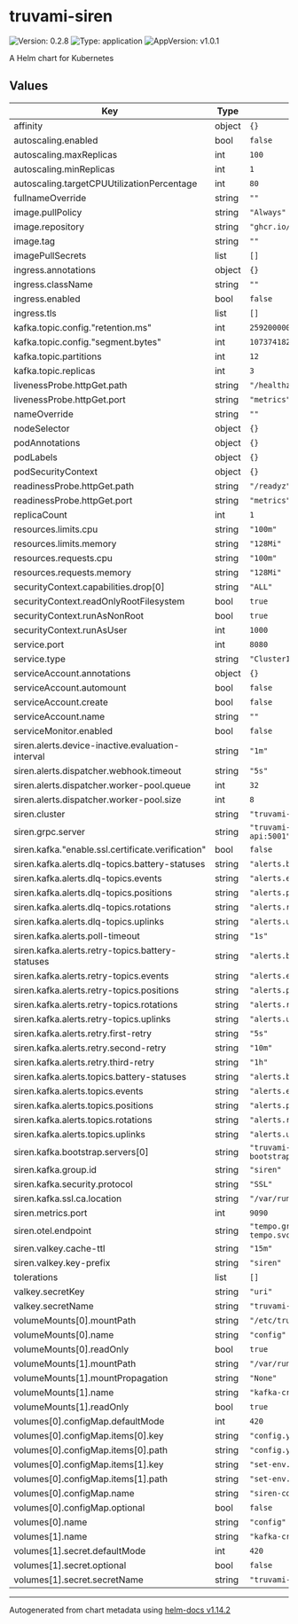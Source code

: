 # truvami-siren

![Version: 0.2.8](https://img.shields.io/badge/Version-0.2.8-informational?style=flat-square) ![Type: application](https://img.shields.io/badge/Type-application-informational?style=flat-square) ![AppVersion: v1.0.1](https://img.shields.io/badge/AppVersion-v1.0.1-informational?style=flat-square)

A Helm chart for Kubernetes

## Values

| Key | Type | Default | Description |
|-----|------|---------|-------------|
| affinity | object | `{}` |  |
| autoscaling.enabled | bool | `false` |  |
| autoscaling.maxReplicas | int | `100` |  |
| autoscaling.minReplicas | int | `1` |  |
| autoscaling.targetCPUUtilizationPercentage | int | `80` |  |
| fullnameOverride | string | `""` |  |
| image.pullPolicy | string | `"Always"` |  |
| image.repository | string | `"ghcr.io/truvami/siren"` |  |
| image.tag | string | `""` |  |
| imagePullSecrets | list | `[]` |  |
| ingress.annotations | object | `{}` |  |
| ingress.className | string | `""` |  |
| ingress.enabled | bool | `false` |  |
| ingress.tls | list | `[]` |  |
| kafka.topic.config."retention.ms" | int | `2592000000` |  |
| kafka.topic.config."segment.bytes" | int | `1073741824` |  |
| kafka.topic.partitions | int | `12` |  |
| kafka.topic.replicas | int | `3` |  |
| livenessProbe.httpGet.path | string | `"/healthz"` |  |
| livenessProbe.httpGet.port | string | `"metrics"` |  |
| nameOverride | string | `""` |  |
| nodeSelector | object | `{}` |  |
| podAnnotations | object | `{}` |  |
| podLabels | object | `{}` |  |
| podSecurityContext | object | `{}` |  |
| readinessProbe.httpGet.path | string | `"/readyz"` |  |
| readinessProbe.httpGet.port | string | `"metrics"` |  |
| replicaCount | int | `1` |  |
| resources.limits.cpu | string | `"100m"` |  |
| resources.limits.memory | string | `"128Mi"` |  |
| resources.requests.cpu | string | `"100m"` |  |
| resources.requests.memory | string | `"128Mi"` |  |
| securityContext.capabilities.drop[0] | string | `"ALL"` |  |
| securityContext.readOnlyRootFilesystem | bool | `true` |  |
| securityContext.runAsNonRoot | bool | `true` |  |
| securityContext.runAsUser | int | `1000` |  |
| service.port | int | `8080` |  |
| service.type | string | `"ClusterIP"` |  |
| serviceAccount.annotations | object | `{}` |  |
| serviceAccount.automount | bool | `false` |  |
| serviceAccount.create | bool | `false` |  |
| serviceAccount.name | string | `""` |  |
| serviceMonitor.enabled | bool | `false` |  |
| siren.alerts.device-inactive.evaluation-interval | string | `"1m"` |  |
| siren.alerts.dispatcher.webhook.timeout | string | `"5s"` |  |
| siren.alerts.dispatcher.worker-pool.queue | int | `32` |  |
| siren.alerts.dispatcher.worker-pool.size | int | `8` |  |
| siren.cluster | string | `"truvami-stack"` |  |
| siren.grpc.server | string | `"truvami-stack-truvami-api:5001"` |  |
| siren.kafka."enable.ssl.certificate.verification" | bool | `false` |  |
| siren.kafka.alerts.dlq-topics.battery-statuses | string | `"alerts.battery-statuses-dlq"` |  |
| siren.kafka.alerts.dlq-topics.events | string | `"alerts.events-dlq"` |  |
| siren.kafka.alerts.dlq-topics.positions | string | `"alerts.positions-dlq"` |  |
| siren.kafka.alerts.dlq-topics.rotations | string | `"alerts.rotations-dlq"` |  |
| siren.kafka.alerts.dlq-topics.uplinks | string | `"alerts.uplinks-dlq"` |  |
| siren.kafka.alerts.poll-timeout | string | `"1s"` |  |
| siren.kafka.alerts.retry-topics.battery-statuses | string | `"alerts.battery-statuses-retry"` |  |
| siren.kafka.alerts.retry-topics.events | string | `"alerts.events-retry"` |  |
| siren.kafka.alerts.retry-topics.positions | string | `"alerts.positions-retry"` |  |
| siren.kafka.alerts.retry-topics.rotations | string | `"alerts.rotations-retry"` |  |
| siren.kafka.alerts.retry-topics.uplinks | string | `"alerts.uplinks-retry"` |  |
| siren.kafka.alerts.retry.first-retry | string | `"5s"` |  |
| siren.kafka.alerts.retry.second-retry | string | `"10m"` |  |
| siren.kafka.alerts.retry.third-retry | string | `"1h"` |  |
| siren.kafka.alerts.topics.battery-statuses | string | `"alerts.battery-statuses"` |  |
| siren.kafka.alerts.topics.events | string | `"alerts.events"` |  |
| siren.kafka.alerts.topics.positions | string | `"alerts.positions"` |  |
| siren.kafka.alerts.topics.rotations | string | `"alerts.rotations"` |  |
| siren.kafka.alerts.topics.uplinks | string | `"alerts.uplinks"` |  |
| siren.kafka.bootstrap.servers[0] | string | `"truvami-stack-kafka-bootstrap:9093"` |  |
| siren.kafka.group.id | string | `"siren"` |  |
| siren.kafka.security.protocol | string | `"SSL"` |  |
| siren.kafka.ssl.ca.location | string | `"/var/run/secrets/kafka/ca.crt"` |  |
| siren.metrics.port | int | `9090` |  |
| siren.otel.endpoint | string | `"tempo.grafana-tempo.svc.cluster.local:4318"` |  |
| siren.valkey.cache-ttl | string | `"15m"` |  |
| siren.valkey.key-prefix | string | `"siren"` |  |
| tolerations | list | `[]` |  |
| valkey.secretKey | string | `"uri"` |  |
| valkey.secretName | string | `"truvami-stack-valkey"` |  |
| volumeMounts[0].mountPath | string | `"/etc/truvami-siren"` |  |
| volumeMounts[0].name | string | `"config"` |  |
| volumeMounts[0].readOnly | bool | `true` |  |
| volumeMounts[1].mountPath | string | `"/var/run/secrets/kafka"` |  |
| volumeMounts[1].mountPropagation | string | `"None"` |  |
| volumeMounts[1].name | string | `"kafka-credentials"` |  |
| volumeMounts[1].readOnly | bool | `true` |  |
| volumes[0].configMap.defaultMode | int | `420` |  |
| volumes[0].configMap.items[0].key | string | `"config.yaml"` |  |
| volumes[0].configMap.items[0].path | string | `"config.yaml"` |  |
| volumes[0].configMap.items[1].key | string | `"set-env.sh"` |  |
| volumes[0].configMap.items[1].path | string | `"set-env.sh"` |  |
| volumes[0].configMap.name | string | `"siren-config"` |  |
| volumes[0].configMap.optional | bool | `false` |  |
| volumes[0].name | string | `"config"` |  |
| volumes[1].name | string | `"kafka-credentials"` |  |
| volumes[1].secret.defaultMode | int | `420` |  |
| volumes[1].secret.optional | bool | `false` |  |
| volumes[1].secret.secretName | string | `"truvami-siren-kafka"` |  |

----------------------------------------------
Autogenerated from chart metadata using [helm-docs v1.14.2](https://github.com/norwoodj/helm-docs/releases/v1.14.2)
